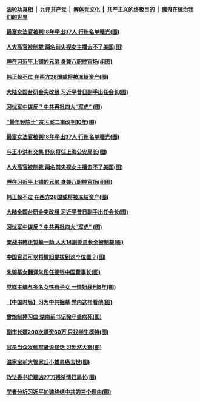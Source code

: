 

####  [法轮功真相](../../../../basic/blob/master/README.md?t=12091731) &nbsp;|&nbsp; [九评共产党](../../../../9ping.md/blob/master/README.md?t=12091731) &nbsp;|&nbsp; [解体党文化](../../../../jtdwh.md/blob/master/README.md?t=12091731)  &nbsp;|&nbsp; [共产主义的终极目的](../../../../gczydzjmd.md/blob/master/README.md?t=12091731) &nbsp;|&nbsp; [魔鬼在统治我们的世界](../../../../mgztzwmdsj.md/blob/master/README.md?t=12091731) 

#### [最富女法官被判18年牵出37人 行贿名单曝光(图)](../pages/p2/955207.md?t=12091731) 

#### [人大高官被制裁 两名前央视女主播去不了美国(图)](../pages/p2/955123.md?t=12091731) 

#### [睡在习近平上铺的兄弟 身兼八职控官场(组图)](../pages/p2/955000.md?t=12091731) 

#### [韩正躲不过 在西方28国或将被冻结资产(图)](../pages/p2/955106.md?t=12091731) 

#### [大陆全国台研会突改组 习近平昔日副手出任会长(图)](../pages/p2/955101.md?t=12091731) 

#### [习忧军中谋反？中共再批四大“军虎” (图)](../pages/p2/955083.md?t=12091731) 

#### [“最年轻院士”贪污案二审改判10年(图)](../pages/p2/955211.md?t=12091731) 

#### [最富女法官被判18年牵出37人 行贿名单曝光(图)](../pages/p2/955207.md?t=12091731) 

#### [与王小洪有交集 舒庆将任上海公安局长(图)](../pages/p2/955208.md?t=12091731) 

#### [人大高官被制裁 两名前央视女主播去不了美国(图)](../pages/p2/955123.md?t=12091731) 

#### [睡在习近平上铺的兄弟 身兼八职控官场(组图)](../pages/p2/955000.md?t=12091731) 

#### [韩正躲不过 在西方28国或将被冻结资产(图)](../pages/p2/955106.md?t=12091731) 

#### [大陆全国台研会突改组 习近平昔日副手出任会长(图)](../pages/p2/955101.md?t=12091731) 

#### [习忧军中谋反？中共再批四大“军虎” (图)](../pages/p2/955083.md?t=12091731) 

#### [栗战书韩正暂躲一劫 人大14副委员长全被制裁(图)](../pages/p2/955064.md?t=12091731) 

#### [中国官员可以将情妇提拔到这个位置？(图)](../pages/p2/955012.md?t=12091731) 

#### [朱镕基女翻译朱彤任德银中国董事长(图)](../pages/p2/954959.md?t=12091731) 

#### [党媒主编与多名女性有子女 一情妇获刑8年(图)](../pages/p2/954948.md?t=12091731) 

#### [【中国时局】习为中共掘墓 党内这样看他(图)](../pages/p2/954902.md?t=12091731) 

#### [曾炮制捧习曲 湖南前书记徐守盛病死(图)](../pages/p2/954914.md?t=12091731) 

#### [副市长嫖200次嫖资60万 只找学生模特(图)](../pages/p2/954893.md?t=12091731) 


#### [官员当众发他牢骚说怪话 习勃然大怒(图)](../pages/p2/954878.md?t=12091731) 

#### [温家宝前大管家丘小雄患癌去世(图)](../pages/p2/954873.md?t=12091731) 

#### [政法委书记雇凶27刀残杀情妇局长(图)](../pages/p2/954833.md?t=12091731) 

#### [学者分析习近平加速终结中共的三个理由(图)](../pages/p2/954812.md?t=12091731) 


